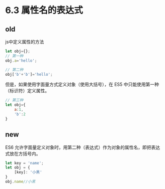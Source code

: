 # 6.3 属性名的表达式

## old
js中定义属性的方法
```js
let obj={};
// 第一种
obj.a='hello';

// 第二种
obj['b'+'b']='hello';
```

但是，如果使用字面量方式定义对象（使用大括号），在 ES5 中只能使用第一种（标识符）定义属性。
```js
// 第三种
let obj={
    a:1,
    'b':2
}
```

## new
ES6 允许字面量定义对象时，用第二种（表达式）作为对象的属性名，即把表达式放在方括号内。
```js
let key = 'name';
let obj = {
    [key]: '小黑'
}
obj.name//小黑
```